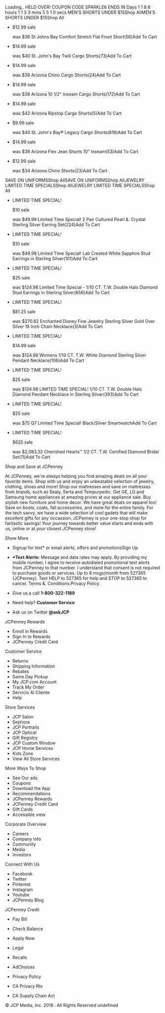 Loading.. HELD OVER! COUPON CODE SPARKLE6 ENDS IN Days 1 1 8 8 hours 1 1 3 3 mins 5 5 1 0 secs MEN'S SHORTS UNDER $15Shop AllMEN'S SHORTS UNDER $15Shop All

*   $12.99 sale
    
    was $36 St Johns Bay Comfort Stretch Flat Front Short(56)Add To Cart
*   $14.99 sale
    
    was $40 St. John's Bay Twill Cargo Shorts(73)Add To Cart
*   $14.99 sale
    
    was $38 Arizona Chino Cargo Shorts(24)Add To Cart
*   $14.99 sale
    
    was $38 Arizona 10 1/2" Inseam Cargo Shorts(172)Add To Cart
*   $14.99 sale
    
    was $42 Arizona Ripstop Cargo Shorts(5)Add To Cart
*   $9.99 sale
    
    was $40 St. John's Bay® Legacy Cargo Shorts(818)Add To Cart
*   $14.99 sale
    
    was $38 Arizona Flex Jean Shorts 10" Inseam(53)Add To Cart
*   $12.99 sale
    
    was $34 Arizona Chino Shorts(23)Add To Cart

SAVE ON UNIFORMSShop AllSAVE ON UNIFORMSShop AllJEWELRY LIMITED TIME SPECIALSShop AllJEWELRY LIMITED TIME SPECIALSShop All

*   LIMITED TIME SPECIAL!
    
    $10 sale
    
    was $49.98 Limited Time Special! 2 Pair Cultured Pearl &. Crystal Sterling Silver Earring Set(224)Add To Cart
*   LIMITED TIME SPECIAL!
    
    $10 sale
    
    was $49.98 Limited Time Special! Lab Created White Sapphire Stud Earrings in Sterling Silver(101)Add To Cart
*   LIMITED TIME SPECIAL!
    
    $25 sale
    
    was $124.98 Limited Time Special - 1/10 CT. T.W. Double Halo Diamond Stud Earrings in Sterling Silver(656)Add To Cart
*   LIMITED TIME SPECIAL!
    
    $81.25 sale
    
    was $270.82 Enchanted Disney Fine Jewelry Sterling Silver Gold Over Silver 18 Inch Chain Necklace(3)Add To Cart
*   LIMITED TIME SPECIAL!
    
    $14.99 sale
    
    was $124.98 Womens 1/10 CT. T.W. White Diamond Sterling Silver Pendant Necklace(106)Add To Cart
*   LIMITED TIME SPECIAL!
    
    $25 sale
    
    was $124.98 LIMITED TIME SPECIAL! 1/10 CT. T.W. Double Halo Diamond Pendant Necklace in Sterling Silver(393)Add To Cart
*   LIMITED TIME SPECIAL!
    
    $25 sale
    
    was $75 Q7 Limited Time Special! Black/Silver SmartwatchAdd To Cart
*   LIMITED TIME SPECIAL!
    
    $625 sale
    
    was $2,083.32 Cherished Hearts™ 1/2 CT. T.W. Certified Diamond Bridal Set(11)Add To Cart

Shop and Save at JCPenney

At JCPenney, we're always helping you find amazing deals on all your favorite items. Shop with us and enjoy an unbeatable selection of jewelry, clothing, shoes and more! Shop our mattresses and save on mattresses from brands, such as Sealy, Serta and Tempurpedic. Get GE, LG and Samsung home appliances at amazing prices at our appliance sale. Buy stylish new furniture and home decor. We have great deals on apparel too! Save on boots, coats, fall accessories, and more for the entire family. For the tech savvy, we have a wide selection of cool gadets that will make excellent gifts for any occassion. JCPenney is your one-stop shop for fantastic savings! Your journey towards better value starts and ends with us, online or at your closest JCPenney store!

Show More

*   Signup for text\* or email alerts, offers and promotionsSign Up
*   **\*Text Alerts:** Message and data rates may apply. By providing my mobile number, I agree to receive autodialed promotional text alerts from JCPenney to that number. I understand that consent is not required to purchase goods or services. Up to 8 msgs/month from 527365 (JCPenney). Text HELP to 527365 for help and STOP to 527365 to cancel. Terms &. Conditions.Privacy Policy.

*   Give us a call **1-800-322-1189**
*   Need help? **Customer Service**
*   Ask us on Twitter **@askJCP**

JCPenney Rewards

*   Enroll in Rewards
*   Sign In to Rewards
*   JCPenney Credit Card

Customer Service

*   Returns
*   Shipping Information
*   Rebates
*   Same Day Pickup
*   My JCP.com Account
*   Track My Order
*   Servicio Al Cliente
*   Help

Store Services

*   JCP Salon
*   Sephora
*   JCP Portraits
*   JCP Optical
*   Gift Registry
*   JCP Custom Window
*   JCP Home Services
*   Kids Zone
*   View All Store Services

More Ways To Shop

*   See Our ads
*   Coupons
*   Download the App
*   Recommendations
*   JCPenney Rewards
*   JCPenney Credit Card
*   Gift Cards
*   Accessible view

Corporate Overview

*   Careers
*   Company Info
*   Community
*   Media
*   Investors

Connect With Us

*   Facebook
*   Twitter
*   Pinterest
*   Instagram
*   Youtube
*   JCPenney Blog

JCPenney Credit

*   Pay Bill
*   Check Balance
*   Apply Now

*   Legal
*   Recalls
*   AdChoices

*   Privacy Policy
*   CA Privacy Rts
*   CA Supply Chain Act

© JCP Media, Inc. 2018 . All Rights Reserved undefined
